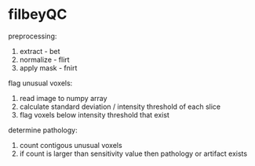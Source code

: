 # filbeyQC

preprocessing:
  1. extract - bet
  2. normalize - flirt
  3. apply mask - fnirt
  
flag unusual voxels:
  1. read image to numpy array
  2. calculate standard deviation / intensity threshold of each slice
  3. flag voxels below intensity threshold that exist
  
determine pathology:
  1. count contigous unusual voxels
  2. if count is larger than sensitivity value then pathology or artifact exists
  
